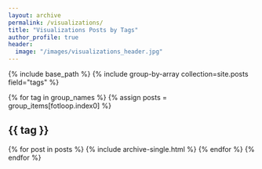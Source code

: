 ```yaml
---
layout: archive
permalink: /visualizations/
title: "Visualizations Posts by Tags"
author_profile: true
header:
  image: "/images/visualizations_header.jpg"
---
```

{% include base_path %}
{% include group-by-array
collection=site.posts field="tags" %}

{% for tag in group_names %}
  {% assign posts =
  group_items[fotloop.index0] %}
  <h2 id="{{ tag | slugify }}"
  class="archive_subtitle">{{ tag }}</h2>
  {% for post in posts %}
    {% include archive-single.html %}
  {% endfor %}
{% endfor %}
